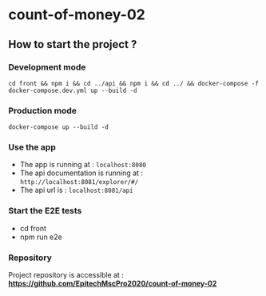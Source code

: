 # count-of-money-02

## How to start the project ?

### Development mode

`cd front && npm i && cd ../api && npm i && cd ../ && docker-compose -f docker-compose.dev.yml up --build -d`

### Production mode

`docker-compose up --build -d`

### Use the app

- The app is running at : `localhost:8080`
- The api documentation is running at : `http://localhost:8081/explorer/#/`
- The api url is : `localhost:8081/api`

### Start the E2E tests

- cd front
- npm run e2e

### Repository

Project repository is accessible at : **https://github.com/EpitechMscPro2020/count-of-money-02**
